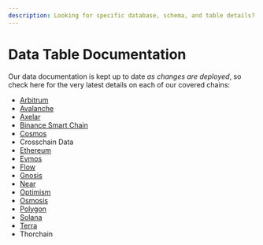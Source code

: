 ```yaml
---
description: Looking for specific database, schema, and table details? Look no further.
---
```


# Data Table Documentation

Our data documentation is kept up to date _as changes are deployed_, so check here for the very latest details on each of our covered chains:

* [Arbitrum](https://flipsidecrypto.github.io/arbitrum-models/#!/overview)
* [Avalanche](https://flipsidecrypto.github.io/avalanche-models/#!/overview)
* [Axelar](https://flipsidecrypto.github.io/axelar-models/#!/overview)  
* [Binance Smart Chain](https://flipsidecrypto.github.io/bsc-models/#!/overview)
* [Cosmos](https://flipsidecrypto.github.io/cosmos-models/#!/overview)&#x20;
* Crosschain Data
* [Ethereum](https://flipsidecrypto.github.io/ethereum-models/#!/overview)
* [Evmos](https://flipsidecrypto.github.io/evmos-models/#!/overview)
* [Flow](https://flipsidecrypto.github.io/flow-models/#!/overview)&#x20;
* [Gnosis](https://flipsidecrypto.github.io/gnosis-models/#!/overview)
* [Near](https://flipsidecrypto.github.io/near-models/#!/overview)  
* [Optimism](https://flipsidecrypto.github.io/optimism-models/#!/overview)
* [Osmosis](https://flipsidecrypto.github.io/osmosis-models/#!/overview)&#x20;
* [Polygon](https://flipsidecrypto.github.io/polygon-models/#!/overview)
* [Solana](https://flipsidecrypto.github.io/solana-models/#!/overview) &#x20;
* [Terra](https://metricsdao.github.io/terra\_dbt/#!/overview)&#x20;
* Thorchain

